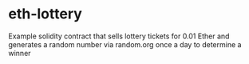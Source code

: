 # eth-lottery
Example solidity contract that sells lottery tickets for 0.01 Ether and generates a random number via random.org once a day to determine a winner 
